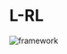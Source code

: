 # L-RL
![framework](https://github.com/user-attachments/assets/4b5d655a-71e5-4cd2-bc9a-5b730e0b60eb)
